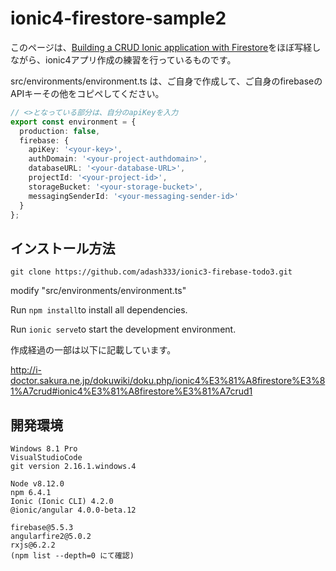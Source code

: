 # ionic4-firestore-sample2

このページは、[Building a CRUD Ionic application with Firestore](https://javebratt.com/crud-ionic-firestore/)をほぼ写経しながら、ionic4アプリ作成の練習を行っているものです。

src/environments/environment.ts は、ご自身で作成して、ご自身のfirebaseのAPIキーその他をコピペしてください。

```javascript:environment.ts
// <>となっている部分は、自分のapiKeyを入力
export const environment = {
  production: false,
  firebase: {
    apiKey: '<your-key>',
    authDomain: '<your-project-authdomain>',
    databaseURL: '<your-database-URL>',
    projectId: '<your-project-id>',
    storageBucket: '<your-storage-bucket>',
    messagingSenderId: '<your-messaging-sender-id>'
  }
};
```

## インストール方法


`git clone https://github.com/adash333/ionic3-firebase-todo3.git`

modify "src/environments/environment.ts"

Run `npm install`to install all dependencies.

Run `ionic serve`to start the development environment.


作成経過の一部は以下に記載しています。

http://i-doctor.sakura.ne.jp/dokuwiki/doku.php/ionic4%E3%81%A8firestore%E3%81%A7crud#ionic4%E3%81%A8firestore%E3%81%A7crud1



## 開発環境

```
Windows 8.1 Pro
VisualStudioCode
git version 2.16.1.windows.4

Node v8.12.0
npm 6.4.1
Ionic (Ionic CLI) 4.2.0
@ionic/angular 4.0.0-beta.12

firebase@5.5.3
angularfire2@5.0.2
rxjs@6.2.2
(npm list --depth=0 にて確認)
```
